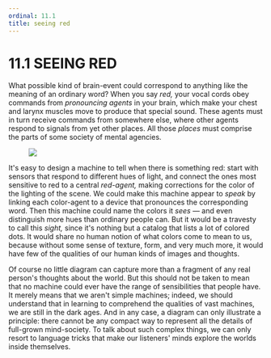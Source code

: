 ```yaml
---
ordinal: 11.1
title: seeing red
---
```


# 11.1 SEEING RED 

<p>What possible kind of brain-event could correspond to anything like the meaning of an ordinary word? When you say <em>red,</em> your vocal cords obey commands from <em>pronouncing agents</em> in your brain, which make your chest and larynx muscles move to produce that special sound. These agents must in turn receive commands from somewhere else, where other agents respond to signals from yet other places. All those <em>places</em> must comprise the parts of some society of mental agencies.</p>
<figure><img src="../images/ch11/11-1.png"/></figure>
<p>It's easy to design a machine to tell when there is something red: start with sensors that respond to different hues of light, and connect the ones most sensitive to red to a central <em>red-agent,</em> making corrections for the color of the lighting of the scene. We could make this machine appear to <em>speak</em> by linking each color-agent to a device that pronounces the corresponding word. Then this machine could name the colors it <em>sees</em> &mdash; and even distinguish more hues than ordinary people can. But it would be a travesty to call this <em>sight,</em> since it's nothing but a catalog that lists a lot of colored dots. It would share no human notion of what colors come to mean to us, because without some sense of texture, form, and very much more, it would have few of the qualities of our human kinds of images and thoughts.</p>
<p>Of course no little diagram can capture more than a fragment of any real person's thoughts about the world. But this should not be taken to mean that no machine could ever have the range of sensibilities that people have. It merely means that we aren't simple machines; indeed, we should understand that in learning to comprehend the qualities of vast machines, we are still in the dark ages. And in any case, a diagram can only illustrate a principle: there cannot be any compact way to represent all the details of full-grown mind-society. To talk about such complex things, we can only resort to language tricks that make our listeners' minds explore the worlds inside themselves.</p>